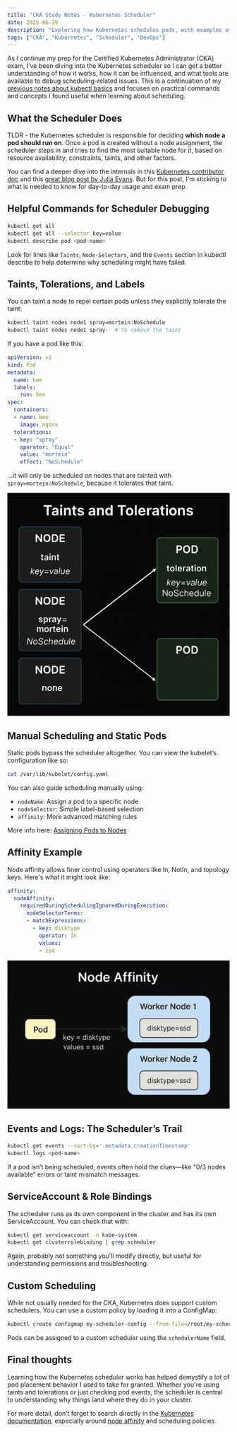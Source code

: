 ```yaml
---
title: "CKA Study Notes - Kubernetes Scheduler"
date: 2025-06-29
description: "Exploring how Kubernetes schedules pods, with examples of taints, tolerations, affinity rules, and useful debugging commands."
tags: ["CKA", "Kubernetes", "Scheduler", "DevOps"]
---
```


As I continue my prep for the Certified Kubernetes Administrator (CKA) exam, I’ve been diving into the Kubernetes scheduler so I can get a better understanding of how it works, how it can be influenced, and what tools are available to debug scheduling-related issues. This is a continuation of my [previous notes about kubectl basics](https://www.carnaghan.com/cka-study-notes-kubectl-basics/) and focuses on practical commands and concepts I found useful when learning about scheduling.

## What the Scheduler Does

TLDR - the Kubernetes scheduler is responsible for deciding **which node a pod should run on**. Once a pod is created without a node assignment, the scheduler steps in and tries to find the most suitable node for it, based on resource availability, constraints, taints, and other factors.

You can find a deeper dive into the internals in this [Kubernetes contributor doc](https://github.com/kubernetes/community/blob/master/contributors/devel/sig-scheduling/scheduling_code_hierarchy_overview.md) and this [great blog post by Julia Evans](https://jvns.ca/blog/2017/07/27/how-does-the-kubernetes-scheduler-work/). But for this post, I'm sticking to what is needed to know for day-to-day usage and exam prep.

## Helpful Commands for Scheduler Debugging

```bash
kubectl get all
kubectl get all --selector key=value
kubectl describe pod <pod-name>
```

Look for lines like `Taints`, `Node-Selectors`, and the `Events` section in kubectl describe to help determine why scheduling might have failed.

## Taints, Tolerations, and Labels

You can taint a node to repel certain pods unless they explicitly tolerate the taint:

```bash
kubectl taint nodes node1 spray=mortein:NoSchedule
kubectl taint nodes node1 spray-  # To remove the taint
```

If you have a pod like this:

```yaml
apiVersion: v1
kind: Pod
metadata:
  name: bee
  labels:
    run: bee
spec:
  containers:
  - name: bee
    image: nginx
  tolerations:
  - key: "spray"
    operator: "Equal"
    value: "mortein"
    effect: "NoSchedule"
```

…it will only be scheduled on nodes that are tainted with `spray=mortein:NoSchedule`, because it tolerates that taint.

![Taints and Tolerations](images/taints-tolerations.png)

## Manual Scheduling and Static Pods

Static pods bypass the scheduler altogether. You can view the kubelet’s configuration like so:

```bash
cat /var/lib/kubelet/config.yaml
```

You can also guide scheduling manually using:

- `nodeName`: Assign a pod to a specific node
- `nodeSelector`: Simple label-based selection
- `affinity`: More advanced matching rules

More info here: [Assigning Pods to Nodes](https://kubernetes.io/docs/concepts/scheduling-eviction/assign-pod-node/)

## Affinity Example

Node affinity allows finer control using operators like In, NotIn, and topology keys. Here's what it might look like:

```yaml
affinity:
  nodeAffinity:
    requiredDuringSchedulingIgnoredDuringExecution:
      nodeSelectorTerms:
      - matchExpressions:
        - key: disktype
          operator: In
          values:
          - ssd
```

![Node Affinity](images/node-affinity.png)

## Events and Logs: The Scheduler’s Trail

```bash
kubectl get events --sort-by='.metadata.creationTimestamp'
kubectl logs <pod-name>
```

If a pod isn’t being scheduled, events often hold the clues—like “0/3 nodes available” errors or taint mismatch messages.

## ServiceAccount & Role Bindings

The scheduler runs as its own component in the cluster and has its own ServiceAccount. You can check that with:

```bash
kubectl get serviceaccount -n kube-system
kubectl get clusterrolebinding | grep scheduler
```

Again, probably not something you’ll modify directly, but useful for understanding permissions and troubleshooting.

## Custom Scheduling

While not usually needed for the CKA, Kubernetes does support custom schedulers. You can use a custom policy by loading it into a ConfigMap:

```bash
kubectl create configmap my-scheduler-config --from-file=/root/my-scheduler-config.yaml -n kube-system
```

Pods can be assigned to a custom scheduler using the `schedulerName` field.

## Final thoughts

Learning how the Kubernetes scheduler works has helped demystify a lot of pod placement behavior I used to take for granted. Whether you're using taints and tolerations or just checking pod events, the scheduler is central to understanding why things land where they do in your cluster.

For more detail, don’t forget to search directly in the [Kubernetes documentation](https://kubernetes.io/), especially around [node affinity](https://kubernetes.io/docs/tasks/configure-pod-container/assign-pods-nodes-using-node-affinity/) and scheduling policies.